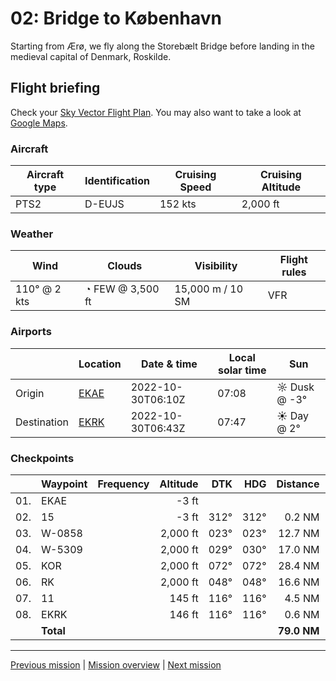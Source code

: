 02: Bridge to København
==================

Starting from Ærø, we fly along the Storebælt Bridge before landing in the medieval capital of Denmark, Roskilde.

Flight briefing
---------------

Check your [Sky Vector Flight Plan](https://skyvector.com/?ll=54.85408665805144,10.45631619829807&chart=301&zoom=3&fpl=N0152A088%20EKAE%205503N01036E%205518N01050E%205526N01138E%205537N01160E%20EKRK). You may also want to take a look at [Google Maps](https://www.google.com/maps/@?api=1&map_action=map&center=54.85408665805144,10.45631619829807&zoom=12&basemap=terrain).

### Aircraft

| Aircraft type | Identification | Cruising Speed | Cruising Altitude |
|---------------|----------------|----------------|-------------------|
| PTS2 | D-EUJS | 152 kts | 2,000 ft |

### Weather

| Wind | Clouds | Visibility | Flight rules |
|------|--------|------------|--------------|
| 110° @ 2 kts | ◔ FEW @ 3,500 ft | 15,000 m / 10 SM | VFR |

### Airports

|             | Location | Date & time | Local solar time | Sun |
|-------------|----------|-------------|------------------|-----|
| Origin      | [EKAE](https://skyvector.com/airport/EKAE) | 2022-10-30T06:10Z | 07:08 | ☼ Dusk @ -3° |
| Destination | [EKRK](https://skyvector.com/airport/EKRK) | 2022-10-30T06:43Z | 07:47 | ☀ Day @ 2° |

### Checkpoints

|     | Waypoint  | Frequency  | Altitude  | DTK  | HDG  | Distance |   ETE |
|:---:|-----------|-----------:|----------:|-----:|-----:|---------:|------:|
| 01. | EKAE      |            |     -3 ft |      |      |          |       |
| 02. | 15        |            |     -3 ft | 312° | 312° |   0.2 NM | 00:23 |
| 03. | W-0858    |            |  2,000 ft | 023° | 023° |  12.7 NM | 05:02 |
| 04. | W-5309    |            |  2,000 ft | 029° | 030° |  17.0 NM | 06:44 |
| 05. | KOR       |            |  2,000 ft | 072° | 072° |  28.4 NM | 11:19 |
| 06. | RK        |            |  2,000 ft | 048° | 048° |  16.6 NM | 06:37 |
| 07. | 11        |            |    145 ft | 116° | 116° |   4.5 NM | 01:48 |
| 08. | EKRK      |            |    146 ft | 116° | 116° |   0.6 NM | 01:12 |
|     | **Total** |      |     |           |      | **79.0 NM** | **33:02** |

----

[Previous mission](./02_bridge_to_koebenhavn.md) | [Mission overview](./README.md) | [Next mission](./03_crossing_to_sweden.md)
